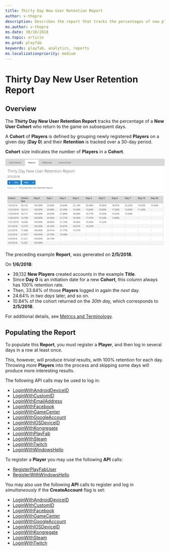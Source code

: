 ```yaml
---
title: Thirty Day New User Retention Report
author: v-thopra
description: Describes the report that tracks the percentages of new players who return to your game over the first 30 days.
ms.author: v-thopra
ms.date: 30/10/2018
ms.topic: article
ms.prod: playfab
keywords: playfab, analytics, reports
ms.localizationpriority: medium
---
```


# Thirty Day New User Retention Report

## Overview

The **Thirty Day New User Retention Report** tracks the percentage of a **New User Cohort** who return to the game on subsequent days.

A **Cohort** of **Players** is defined by grouping newly registered **Players** on a given day (**Day 0**) and their **Retention** is tracked over a 30-day period.

**Cohort** size indicates the number of **Players** in a **Cohort**.

![Thirty Day New User Retention Report Table](media/tutorials/thirty-day-new-user-retention-report-table.png)  

The preceding example **Report**, was generated on **2/5/2018**.

On **1/6/2018**:

- 39,132 **New Players** created accounts in the example **Title**.
- Since **Day 0** is an initiation date for a new **Cohort**, this column always has 100% retention rate.
- Then, 33.84% of those **Players** logged in again the *next* day.
- 24.64% in *two days* later, and so on.
- 10.84% of the cohort returned on the *30th da*y, which corresponds to **2/5/2018**.

For additional details, see [Metrics and Terminology](../metrics/metrics-and-terminology.md).

## Populating the Report

To populate this **Report**, you must register a **Player**, and then log in several days in a row at least once.

This, however, will produce *trivial* results, with 100% retention for each day. Throwing *more* **Players** into the process and skipping some days will produce more interesting results.

The following API calls may be used to log in:

- [LoginWithAndroidDeviceID](xref:titleid.playfabapi.com.client.authentication.loginwithandroiddeviceid)
- [LoginWithCustomID](xref:titleid.playfabapi.com.client.authentication.loginwithcustomid)
- [LoginWithEmailAddress](xref:titleid.playfabapi.com.client.authentication.loginwithemailaddress)
- [LoginWithFacebook](xref:titleid.playfabapi.com.client.authentication.loginwithfacebook)
- [LoginWithGameCenter](xref:titleid.playfabapi.com.client.authentication.loginwithgamecenter)
- [LoginWithGoogleAccount](xref:titleid.playfabapi.com.client.authentication.loginwithgoogleaccount)
- [LoginWithIOSDeviceID](xref:titleid.playfabapi.com.client.authentication.loginwithiosdeviceid)
- [LoginWithKongregate](xref:titleid.playfabapi.com.client.authentication.loginwithkongregate)
- [LoginWithPlayFab](xref:titleid.playfabapi.com.client.authentication.loginwithplayfab)
- [LoginWithSteam](xref:titleid.playfabapi.com.client.authentication.loginwithsteam)
- [LoginWithTwitch](xref:titleid.playfabapi.com.client.authentication.loginwithtwitch)
- [LoginWithWindowsHello](xref:titleid.playfabapi.com.client.authentication.loginwithwindowshello)

To register a **Player** you may use the following **API** calls:

- [RegisterPlayFabUser](xref:titleid.playfabapi.com.client.authentication.registerplayfabuser)
- [RegisterWithWindowsHello](xref:titleid.playfabapi.com.client.authentication.registerwithwindowshello)

You may also use the following **API** calls to register and log in *simultaneously* if the **CreateAccount** flag is set:

- [LoginWithAndroidDeviceID](xref:titleid.playfabapi.com.client.authentication.loginwithandroiddeviceid)
- [LoginWithCustomID](xref:titleid.playfabapi.com.client.authentication.loginwithcustomid)
- [LoginWithFacebook](xref:titleid.playfabapi.com.client.authentication.loginwithfacebook)
- [LoginWithGameCenter](xref:titleid.playfabapi.com.client.authentication.loginwithgamecenter)
- [LoginWithGoogleAccount](xref:titleid.playfabapi.com.client.authentication.loginwithgoogleaccount)
- [LoginWithIOSDeviceID](xref:titleid.playfabapi.com.client.authentication.loginwithiosdeviceid)
- [LoginWithKongregate](xref:titleid.playfabapi.com.client.authentication.loginwithkongregate)
- [LoginWithSteam](xref:titleid.playfabapi.com.client.authentication.loginwithsteam)
- [LoginWithTwitch](xref:titleid.playfabapi.com.client.authentication.loginwithtwitch)
